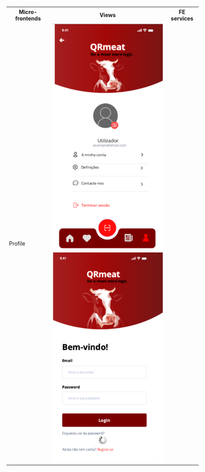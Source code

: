 <table>
  <tr>
    <th>Micro-frontends</th>
    <th>Views</th>
    <th>FE services</th>
  </tr>
  <tr>
    <td rowspan="7">Profile</td>
    <td><img src="../images/conta.png" ></td>
    <td></td>
  </tr>

  <tr>
    <td><img src="../images/login.png" ></td>
    <td></td>
  </tr>

</table>